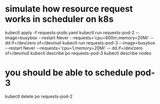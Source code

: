 # simulate how resource request works in scheduler on k8s
kubectl apply -f requests-pods.yaml
kubectl run requests-pod-2 --image=busybox --restart Never --requests='cpu=800m,memory=20Mi' -- dd if=/dev/zero of=/dev/null
kubectl run requests-pod-3 --image=busybox --restart Never --requests='cpu=1,memory=20Mi' -- dd if=/dev/zero of=/dev/null
kubectl describe po requests-pod-3
kubectl describe nodes
# you should be able to schedule pod-3
kubectl delete po requests-pod-2
